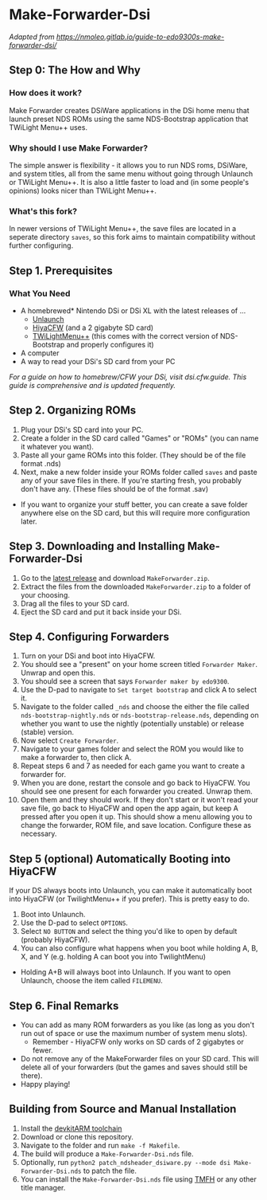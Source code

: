 # Make-Forwarder-Dsi

*Adapted from https://nmoleo.gitlab.io/guide-to-edo9300s-make-forwarder-dsi/*

## Step 0: The How and Why
### How does it work?
Make Forwarder creates DSiWare applications in the DSi home menu that launch preset NDS ROMs using the same NDS-Bootstrap application that TWiLight Menu++ uses.

### Why should I use Make Forwarder?
The simple answer is flexibility - it allows you to run NDS roms, DSiWare, and system titles, all from the same menu without going through Unlaunch or TWiLight Menu++. It is also a little faster to load and (in some people's opinions) looks nicer than TWiLight Menu++.

### What's this fork?
In newer versions of TWiLight Menu++, the save files are located in a seperate directory `saves`, so this fork aims to maintain compatibility without further configuring.

## Step 1. Prerequisites
### What You Need
- A homebrewed* Nintendo DSi or DSi XL with the latest releases of ...
  - [Unlaunch](https://problemkaputt.de/unlaunch.zip)
  - [HiyaCFW](https://github.com/mondul/HiyaCFW-Helper/releases) (and a 2 gigabyte SD card)
  - [TWiLightMenu++](https://github.com/DS-Homebrew/TWiLightMenu/releases) (this comes with the correct version of NDS-Bootstrap and properly configures it)
- A computer
- A way to read your DSi's SD card from your PC

*For a guide on how to homebrew/CFW your DSi, visit dsi.cfw.guide. This guide is comprehensive and is updated frequently.*

## Step 2. Organizing ROMs
1. Plug your DSi's SD card into your PC.
2. Create a folder in the SD card called "Games" or "ROMs" (you can name it whatever you want).
3. Paste all your game ROMs into this folder. (They should be of the file format .nds)
4. Next, make a new folder inside your ROMs folder called `saves` and paste any of your save files in there. If you're starting fresh, you probably don't have any. (These files should be of the format .sav)
  - If you want to organize your stuff better, you can create a save folder anywhere else on the SD card, but this will require more configuration later.

## Step 3. Downloading and Installing Make-Forwarder-Dsi
1. Go to the [latest release](https://github.com/Ta180m/Make-Forwarder-Dsi/releases/latest) and download `MakeForwarder.zip`.
2. Extract the files from the downloaded `MakeForwarder.zip` to a folder of your choosing.
3. Drag all the files to your SD card.
4. Eject the SD card and put it back inside your DSi.

## Step 4. Configuring Forwarders
1. Turn on your DSi and boot into HiyaCFW.
2. You should see a "present" on your home screen titled `Forwarder Maker`. Unwrap and open this.
3. You should see a screen that says `Forwarder maker by edo9300`.
4. Use the D-pad to navigate to `Set target bootstrap` and click A to select it.
5. Navigate to the folder called `_nds` and choose the either the file called `nds-bootstrap-nightly.nds` or `nds-bootstrap-release.nds`, depending on whether you want to use the nightly (potentially unstable) or release (stable) version.
6. Now select `Create Forwarder`.
7. Navigate to your games folder and select the ROM you would like to make a forwarder to, then click A.
8. Repeat steps 6 and 7 as needed for each game you want to create a forwarder for.
9. When you are done, restart the console and go back to HiyaCFW. You should see one present for each forwarder you created. Unwrap them.
10. Open them and they should work. If they don't start or it won't read your save file, go back to HiyaCFW and open the app again, but keep A pressed after you open it up. This should show a menu allowing you to change the forwarder, ROM file, and save location. Configure these as necessary.

## Step 5 (optional) Automatically Booting into HiyaCFW
If your DS always boots into Unlaunch, you can make it automatically boot into HiyaCFW (or TwilightMenu++ if you prefer). This is pretty easy to do.

1. Boot into Unlaunch.
2. Use the D-pad to select `OPTIONS`.
3. Select `NO BUTTON` and select the thing you'd like to open by default (probably HiyaCFW).
4. You can also configure what happens when you boot while holding A, B, X, and Y (e.g. holding A can boot you into TwilightMenu)
  - Holding A+B will always boot into Unlaunch. If you want to open Unlaunch, choose the item called `FILEMENU`.

## Step 6. Final Remarks
- You can add as many ROM forwarders as you like (as long as you don't run out of space or use the maximum number of system menu slots).
  - Remember - HiyaCFW only works on SD cards of 2 gigabytes or fewer.
- Do not remove any of the MakeForwarder files on your SD card. This will delete all of your forwarders (but the games and saves should still be there).
- Happy playing!

## Building from Source and Manual Installation
1. Install the [devkitARM toolchain](https://devkitpro.org/wiki/Getting_Started)
2. Download or clone this repository.
3. Navigate to the folder and run `make -f Makefile`.
4. The build will produce a `Make-Forwarder-Dsi.nds` file.
5. Optionally, run `python2 patch_ndsheader_dsiware.py --mode dsi Make-Forwarder-Dsi.nds` to patch the file.
6. You can install the `Make-Forwarder-Dsi.nds` file using [TMFH](https://github.com/JeffRuLz/TMFH) or any other title manager.
